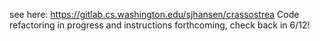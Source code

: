 see here: https://gitlab.cs.washington.edu/sjhansen/crassostrea
Code refactoring in progress and instructions forthcoming, check back in 6/12!
